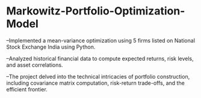 # Markowitz-Portfolio-Optimization-Model
–Implemented a mean-variance optimization using 5 firms listed on National Stock Exchange India using
Python.

–Analyzed historical financial data to compute expected returns, risk levels, and asset correlations.

–The project delved into the technical intricacies of portfolio construction, including covariance matrix
computation, risk-return trade-offs, and the efficient frontier.
